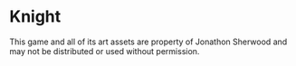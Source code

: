 # Knight
This game and all of its art assets are property of Jonathon Sherwood and may not be distributed or used without permission. 

